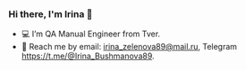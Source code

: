 ### Hi there, I'm Irina 👋

<!--
**IrinaBushmanova/IrinaBushmanova** is a ✨ _special_ ✨ repository because its `README.md` (this file) appears on your GitHub profile.

Here are some ideas to get you started:
-->
- 💻 I’m QA Manual Engineer from Tver.
- 📧 Reach me by email: <irina_zelenova89@mail.ru>, Telegram <https://t.me/@Irina_Bushmanova89>.


